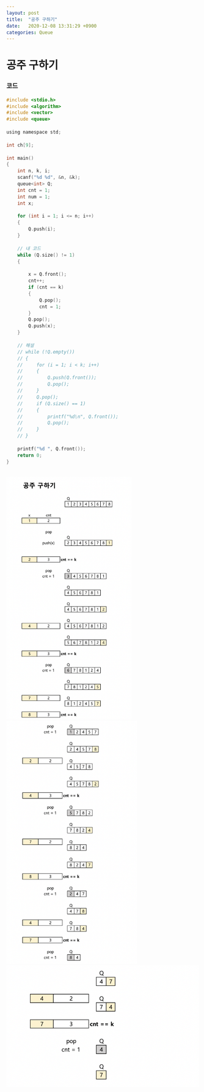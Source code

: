 ```yaml
---
layout: post
title:  "공주 구하기"
date:   2020-12-08 13:31:29 +0900
categories: Queue
---
```

# 공주 구하기

### 코드

```c
#include <stdio.h>
#include <algorithm>
#include <vector>
#include <queue>

using namespace std;

int ch[9];

int main()
{
    int n, k, i;
    scanf("%d %d", &n, &k);
    queue<int> Q;
    int cnt = 1;
    int num = 1;
    int x;

    for (int i = 1; i <= n; i++)
    {
        Q.push(i);
    }

    // 내 코드
    while (Q.size() != 1)
    {

        x = Q.front();
        cnt++;
        if (cnt == k)
        {
            Q.pop();
            cnt = 1;
        }
        Q.pop();
        Q.push(x);
    }

    // 해설
    // while (!Q.empty())
    // {
    //     for (i = 1; i < k; i++)
    //     {
    //         Q.push(Q.front());
    //         Q.pop();
    //     }
    //     Q.pop();
    //     if (Q.size() == 1)
    //     {
    //         printf("%d\n", Q.front());
    //         Q.pop();
    //     }
    // }

    printf("%d ", Q.front());
    return 0;
}
```

<br/>
<img src="/public/img/72-1.png" style="zoom:62%;"  />
<br/>
<img src="/public/img/72-2.png" style="zoom:62%;"  />
<br/>
<img src="/public/img/72-3.png" style="zoom:62%;"  />
<br/>
